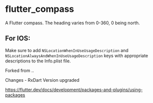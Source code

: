# flutter_compass

A Flutter compass. The heading varies from 0-360, 0 being north.

## For IOS:
Make sure to add `NSLocationWhenInUseUsageDescription` and `NSLocationAlwaysAndWhenInUseUsageDescription` keys with appropriate descriptions to the Info.plist file.


Forked from ..

Changes - RxDart Version upgraded

https://flutter.dev/docs/development/packages-and-plugins/using-packages